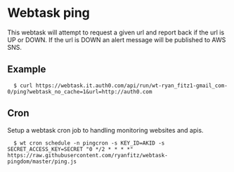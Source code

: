 
# Webtask ping

This webtask will attempt to request a given url and report back if the url
is UP or DOWN. If the url is DOWN an alert message will be published to AWS SNS.

## Example

```
  $ curl https://webtask.it.auth0.com/api/run/wt-ryan_fitz1-gmail_com-0/ping?webtask_no_cache=1&url=http://auth0.com
```

## Cron

Setup a webtask cron job to handling monitoring websites and apis.

```
  $ wt cron schedule -n pingcron -s KEY_ID=AKID -s SECRET_ACCESS_KEY=SECRET "0 */2 * * * *" https://raw.githubusercontent.com/ryanfitz/webtask-pingdom/master/ping.js
```